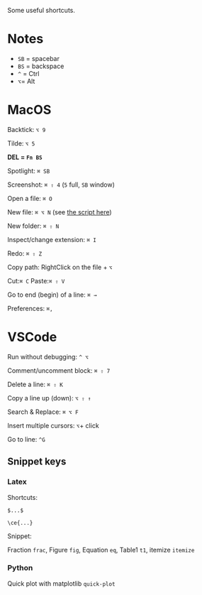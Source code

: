 Some useful shortcuts.

# Notes

* `SB` = spacebar
* `BS` = backspace
* `^` = Ctrl
* `⌥`= Alt

# MacOS

Backtick: `⌥ 9`

Tilde: `⌥ 5`

**DEL = `Fn BS`**

Spotlight: `⌘ SB`

Screenshot: `⌘ ⇧ 4` (`5` full, `SB` window)

Open a file: `⌘ O`

New file: `⌘ ⌥ N` (see [the script here](https://apple.stackexchange.com/questions/129699/create-a-new-txt-file-in-finder-keyboard-shortcut))

New folder: `⌘ ⇧ N`

Inspect/change extension: `⌘ I`

Redo: `⌘ ⇧ Z`

Copy path: RightClick on the file + `⌥`

Cut:`⌘ C` Paste:`⌘ ⇧ V`

Go to end (begin) of a line: `⌘ →`

Preferences: `⌘,`

# VSCode

Run without debugging: `^ ⌥`

Comment/uncomment block: `⌘ ⇧ 7`

Delete a line: `⌘ ⇧ K`

Copy a line up (down): `⌥ ⇧ ↑`

Search & Replace: `⌘ ⌥ F`

Insert multiple cursors: `⌥`+ click

Go to line: `^G`

## Snippet keys

### Latex

Shortcuts:

`$...$` 

`\ce{...}`

Snippet:

Fraction `frac`, Figure `fig`, Equation `eq`, Table1 `t1`, itemize `itemize`

### Python

Quick plot with matplotlib `quick-plot`
